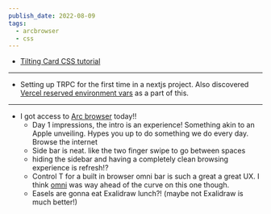 ```yaml
---
publish_date: 2022-08-09
tags:
  - arcbrowser
  - css
---
```

- [Tilting Card CSS tutorial](https://www.youtube.com/watch?v=eOJTj_mWJds)

---
- Setting up TRPC for the first time in a nextjs project. Also discovered [Vercel reserved environment vars](https://vercel.com/docs/concepts/projects/environment-variables#system-environment-variables) as a part of this.

---

- I got access to [Arc browser](https://thebrowser.company/) today!!
	- Day 1 impressions, the intro is an experience! Something akin to an Apple unveiling. Hypes you up to do something we do every day. Browse the internet
	- Side bar is neat. like the two finger swipe to go between spaces
	- hiding the sidebar and having a completely clean browsing experience is refresh!?
	- Control T for a built in browser omni bar is such a great a great UX. I think [omni](https://chrome.google.com/webstore/detail/omni-bookmark-history-tab/mapjgeachilmcbbokkgcbgpbakaaeehi) was way ahead of the curve on this one though.
	- Easels are gonna eat Exalidraw lunch?! (maybe not Exalidraw is much better!)
